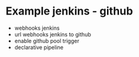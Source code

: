 # Example jenkins - github

- webhooks jenkins
- url webhooks jenkins to github
- enable github pool trigger
- declarative pipeline

